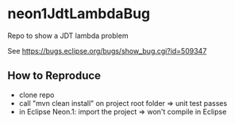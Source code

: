 # neon1JdtLambdaBug
Repo to show a JDT lambda problem

See https://bugs.eclipse.org/bugs/show_bug.cgi?id=509347

## How to Reproduce
* clone repo
* call "mvn clean install" on project root folder => unit test passes 
* in Eclipse Neon.1: import the project => won't compile in Eclipse
